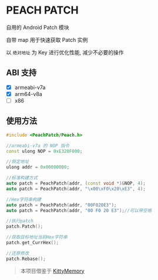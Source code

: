 # PEACH PATCH

自用的 Android Patch 模块

自带 map 用于快速获取 Patch 实例

以 `绝对地址` 为 Key 进行优化性能, 减少不必要的操作

## ABI 支持

- [x] armeabi-v7a
- [x] arm64-v8a
- [ ] x86

## 使用方法

```c++
#include <PeachPatch/Peach.h>

//armeabi-v7a 的 NOP 指令
const ulong NOP = 0xE320F000;

//假定地址
ulong addr = 0x00000000;

//标准构建方式
auto patch = PeachPatch(addr, (const void *)&NOP, 4);
auto patch = PeachPatch(addr, "\x00\xF0\x20\xE3", 4);

//Hex字符串构建
auto patch = PeachPatch(addr, "00F020E3");
auto patch = PeachPatch(addr, "00 F0 20 E3");//可以带空格

//执行patch
patch.Patch();

//获取目标地址当前Hex字符串
patch.get_CurrHex();

//还原修改
patch.Rebase();
```

> 本项目借鉴于 [KittyMemory](https://github.com/MJx0/KittyMemory)

